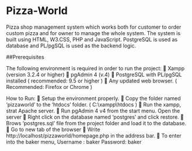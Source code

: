 # Pizza-World
Pizza shop management system which works both for customer to order custom pizza and for owner to manage the whole system.
The system is built using HTML, W3.CSS, PHP and JavaScript. PostgreSQL is used as database and PL/pgSQL is used as the backend logic.

##Prerequisites

The following environment is required in order to run the project:
 Xampp (version 3.2.4 or higher)
 pgAdmin 4 (v.4)
 PostgreSQL with PL/pgSQL installed ( recommended: 9.5 or higher )
 Any updated web browser. ( Recommended: Firefox or Chrome )

How to Run:
 Setup the environment properly.
 Copy the folder named ‘pizzaworld’ to the ‘htdocs’ folder. ( C:\xampp\htdocs )
 Run the xampp, strat Apache server.
 Run pgAdmin 4 v4 from the start menu. Open the server
 Right click on the database named ‘postgres’ and click restore.
 Brows ‘postgres.sql’ file from the project folder and load it to the database.
 Go to new tab of the browser
 Write http://localhost/pizzaworld/homepage.php in the address bar.
 To enter into the baker menu, Username : baker Password: baker
